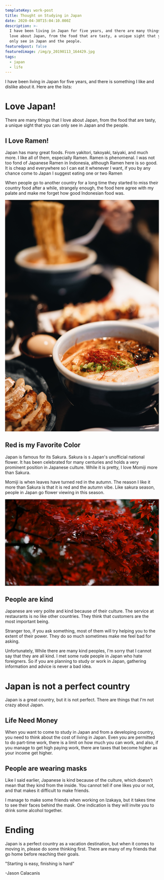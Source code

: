 ```yaml
---
templateKey: work-post
title: Thought on Studying in Japan
date: 2020-04-30T15:04:10.000Z
description: >-
  I have been living in Japan for five years, and there are many things that I
  love about Japan, from the food that are tasty, a unique sight that you can
  only see in Japan and the people.
featuredpost: false
featuredimage: /img/p_20190113_164429.jpg
tags:
  - japan
  - life
---
```

I have been living in Japan for five years, and there is something I like and dislike about it. Here are the lists:

# Love Japan!

There are many things that I love about Japan, from the food that are tasty, a unique sight that you can only see in Japan and the people.

## I Love Ramen!

Japan has many great foods. From yakitori, takoyaki, taiyaki, and much more. I like all of them, especially Ramen. Ramen is phenomenal. I was not too fond of Japanese Ramen in Indonesia, although Ramen here is so good. It is cheap and everywhere so I can eat it whenever I want, if you by any chance come to Japan I suggest eating one or two Ramen

 When people go to another country for a long time they started to miss their country food after a while, strangely enough, the food here agree with my palate and make me forget how good Indonesian food was.

![Photo by Kae Ng on Unsplash](/img/kae-ng-qjm403kjw00-unsplash.jpg "Ramen")

## Red is my Favorite Color

Japan is famous for its Sakura. Sakura is s Japan's unofficial national flower. It has been celebrated for many centuries and holds a very prominent position in Japanese culture. While it is pretty, I love Momiji more than Sakura.

Momiji is when leaves have turned red in the autumn. The reason I like it more than Sakura is that it is red and the autumn vibe. Like sakura season, people in Japan go flower viewing in this season.

![Photo by Tokyo Kohaku on Unsplash](/img/tokyo-kohaku-ebrfwrdzj_k-unsplash.jpg "Momiji")

## People are kind

Japanese are very polite and kind because of their culture. The service at restaurants is no like other countries. They think that customers are the most important being.

Stranger too, if you ask something, most of them will try helping you to the extent of their power. They do so much sometimes make me feel bad for asking.

Unfortunately, While there are many kind peoples, I'm sorry that I cannot say that they are all kind. I met some rude people in Japan who hate foreigners. So if you are planning to study or work in Japan, gathering information and advice is never a bad idea.



# Japan is not a perfect country

Japan is a great country, but it is not perfect. There are things that I'm not crazy about Japan.

## Life Need Money

When you want to come to study in Japan and from a developing country, you need to think about the cost of living in Japan. Even you are permitted to do part-time work, there is a limit on how much you can work, and also, if you manage to get high paying work, there are taxes that become higher as your income get higher.

## People are wearing masks

Like I said earlier, Japanese is kind because of the culture, which doesn't mean that they kind from the inside. You cannot tell if one likes you or not, and that makes it difficult to make friends.

I manage to make some friends when working on Izakaya, but it takes time to see their faces behind the mask. One indication is they will invite you to drink some alcohol together.



# Ending

Japan is a perfect country as a vacation destination, but when it comes to moving in, please do some thinking first. There are many of my friends that go home before reaching their goals.



 "Starting is easy, finishing is hard"

\-Jason Calacanis
